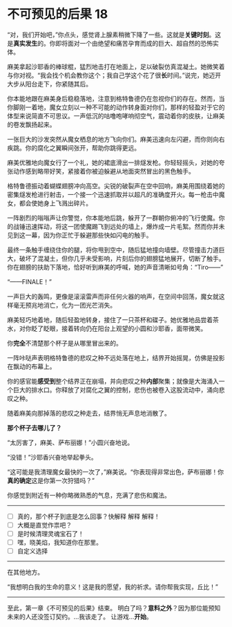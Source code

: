 # 不可预见的后果 18

“对，我们开始吧，”你点头，感觉肾上腺素稍微下降了一些。这就是**关键时刻**。这是**真实发生**的。你即将面对一个由绝望和痛苦孕育而成的巨大、超自然的恐怖实体。

麻美拿起沙耶香的棒球棍，猛烈地击打在地面上，足以破裂仿真混凝土。她微笑着与你对视。“我会找个机会教你这个；我自己学这个花了很**长**时间。”说完，她迈开大步从阳台走下，你紧随其后。

你本能地跟在麻美身后稳稳落地，注意到格特鲁德仍在忽视你们的存在。然而，当你脚刚一着地，魔女立刻以一种不可能的动作转身面对你们，那样的轻盈对于它的体型来说简直不可思议。一声低沉的咕噜咆哮响彻空气，震动着你的皮肤，让麻美的卷发飘扬起来。

一张巨大的沙发突然从魔女栖息的地方飞向你们。麻美迅速向左闪避，而你则向右疾跳。你的腐化之翼瞬间张开，帮助你跳得更远。

麻美优雅地向魔女行了一个礼，她的裙底滑出一排燧发枪。你轻轻摇头，对她的夸张动作感到略带好笑，紧接着你被迫躲避从地面突然冒出的黑色触手。

格特鲁德振动着蝴蝶翅膀冲向高空。尖锐的破裂声在空中回响，麻美用围绕着她的密集燧发枪进行射击，一个接一个迅速抓取并以超凡的准确度开火。每一枪击中魔女，都会使她身上飞溅出碎片。

一阵剧烈的嗡嗡声让你警觉，你本能地后跳，躲开了一群朝你俯冲的飞行使魔。你的战锤迅速挥动，将这一团使魔踢飞到远处的墙上，爆炸成一片毛絮。然而你并未见到这一幕，因为你正忙于躲避那些快如闪电的触手。

最终一条触手缠绕住你的腿，将你甩到空中，随后猛地撞向墙壁。尽管撞击力道巨大，破坏了混凝土，但你几乎未受影响，片刻后你的翅膀猛地展开，切断了触手。你在翅膀的扶助下落地，恰好听到麻美的呼喊，她的声音清晰如号角：“Tiro——”

“——FINALE！”

一声巨大的轰鸣，更像是滚滚雷声而非任何火器的响声，在空间中回荡，魔女就这样毫无预兆地消亡，化为一团光芒消失。

麻美轻巧地着地，随后轻盈地转身，接住了一只茶杯和碟子。她优雅地品尝着茶水，对你眨了眨眼，接着转向仍在阳台上观望的小圆和沙耶香，面带微笑。

你**完全**不清楚那个杯子是从哪里冒出来的。

一阵咔哒声表明格特鲁德的悲叹之种不远处落在地上，结界开始摇晃，仿佛是投影在飘动的布幕上。

你的感官能**感受到**整个结界正在崩塌，并向悲叹之种**内部**聚集；就像是大海涌入一个巨大的排水口。你释放了对腐化之翼的控制，悲伤也被卷入这股流动中，涌向悲叹之种。

随着麻美向那掉落的悲叹之种走去，结界悄无声息地消散了。

**那个杯子去哪儿了？**

“太厉害了，麻美、萨布丽娜！”小圆兴奋地说。

“没错！”沙耶香兴奋地举起拳头。

“这可能是我清理魔女最快的一次了，”麻美说。“你表现得非常出色，萨布丽娜！你**真的确定**这是你第一次狩猎吗？”

你感觉到附近有一种你略微熟悉的气息，充满了悲伤和魔法。

---

- [ ] 真的，那个杯子到底是怎么回事？快解释 解释 解释！
- [ ] 大概是直觉作祟吧？
- [ ] 是时候清理灵魂宝石了！
- [ ] 嘿，晓美焰，我知道你在那里。
- [ ] 自定义选择

---

在其他地方。

“我想明白我的生命的意义！这是我的愿望，我的祈求。请你帮我实现，丘比！”

---

至此，第一章《不可预见的后果》结束。
明白了吗？**意料之外**？因为那位能预知未来的人还没签订契约。...我该走了。
让游戏...**开始**。
